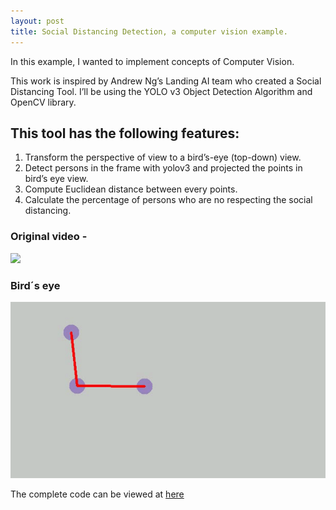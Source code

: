 ```yaml
---
layout: post
title: Social Distancing Detection, a computer vision example.
---
```

In this example, I wanted to implement concepts of Computer Vision.

This work is inspired by Andrew Ng’s Landing AI team who created a Social Distancing Tool.
I’ll be using the YOLO v3 Object Detection Algorithm and OpenCV library.


## This tool has the following features:
1. Transform the perspective of view to a bird’s-eye (top-down) view.
2. Detect persons in the frame with yolov3 and projected the points in bird’s eye view.
2. Compute Euclidean distance between every points.
3. Calculate the percentage of persons who are no respecting the social distancing.


### Original video -
![](/images/Hnet-image.gif)

### Bird´s eye
![](/images/Bird-Eye.gif)


The complete code can be viewed at [here](https://github.com/fldiaz/Computer-vision)
